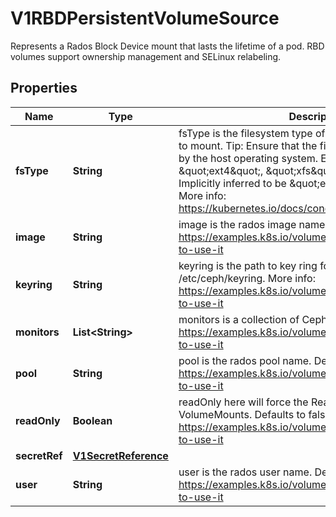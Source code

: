

# V1RBDPersistentVolumeSource

Represents a Rados Block Device mount that lasts the lifetime of a pod. RBD volumes support ownership management and SELinux relabeling.
## Properties

Name | Type | Description | Notes
------------ | ------------- | ------------- | -------------
**fsType** | **String** | fsType is the filesystem type of the volume that you want to mount. Tip: Ensure that the filesystem type is supported by the host operating system. Examples: \&quot;ext4\&quot;, \&quot;xfs\&quot;, \&quot;ntfs\&quot;. Implicitly inferred to be \&quot;ext4\&quot; if unspecified. More info: https://kubernetes.io/docs/concepts/storage/volumes#rbd |  [optional]
**image** | **String** | image is the rados image name. More info: https://examples.k8s.io/volumes/rbd/README.md#how-to-use-it | 
**keyring** | **String** | keyring is the path to key ring for RBDUser. Default is /etc/ceph/keyring. More info: https://examples.k8s.io/volumes/rbd/README.md#how-to-use-it |  [optional]
**monitors** | **List&lt;String&gt;** | monitors is a collection of Ceph monitors. More info: https://examples.k8s.io/volumes/rbd/README.md#how-to-use-it | 
**pool** | **String** | pool is the rados pool name. Default is rbd. More info: https://examples.k8s.io/volumes/rbd/README.md#how-to-use-it |  [optional]
**readOnly** | **Boolean** | readOnly here will force the ReadOnly setting in VolumeMounts. Defaults to false. More info: https://examples.k8s.io/volumes/rbd/README.md#how-to-use-it |  [optional]
**secretRef** | [**V1SecretReference**](V1SecretReference.md) |  |  [optional]
**user** | **String** | user is the rados user name. Default is admin. More info: https://examples.k8s.io/volumes/rbd/README.md#how-to-use-it |  [optional]



